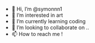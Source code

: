 - 👋 Hi, I’m @symonnn1
- 👀 I’m interested in art
- 🌱 I’m currently learning coding
- 💞️ I’m looking to collaborate on ..
- 📫 How to reach me !

<!---
symonnn1/symonnn1 is a ✨ special ✨ repository because its `README.md` (this file) appears on your GitHub profile.
You can click the Preview link to take a look at your changes.
--->
